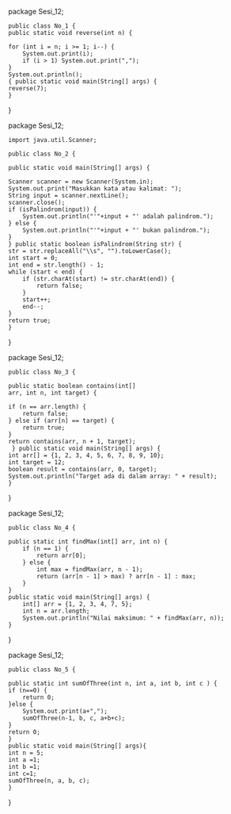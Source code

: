 package Sesi_12;

    public class No_1 {
    public static void reverse(int n) {

    for (int i = n; i >= 1; i--) {
        System.out.print(i);
        if (i > 1) System.out.print(",");
    }
    System.out.println();
    { public static void main(String[] args) {
    reverse(7);
    }
}


package Sesi_12;

    import java.util.Scanner;

    public class No_2 {
    
    public static void main(String[] args) {

    Scanner scanner = new Scanner(System.in);
    System.out.print("Masukkan kata atau kalimat: ");
    String input = scanner.nextLine();
    scanner.close();
    if (isPalindrom(input)) {
        System.out.println("'"+input + "' adalah palindrom.");
    } else {
        System.out.println("'"+input + "' bukan palindrom.");
    }
    } public static boolean isPalindrom(String str) {
    str = str.replaceAll("\\s", "").toLowerCase(); 
    int start = 0;
    int end = str.length() - 1;
    while (start < end) {
        if (str.charAt(start) != str.charAt(end)) {
            return false;
        }
        start++;
        end--;
    }
    return true;
    }
}


package Sesi_12; 

    public class No_3 {

    public static boolean contains(int[] 
    arr, int n, int target) {

    if (n == arr.length) {
        return false;
    } else if (arr[n] == target) {
        return true;
    }
    return contains(arr, n + 1, target);
     } public static void main(String[] args) {
    int arr[] = {1, 2, 3, 4, 5, 6, 7, 8, 9, 10};
    int target = 12;
    boolean result = contains(arr, 0, target);
    System.out.println("Target ada di dalam array: " + result);
    }
}


package Sesi_12;

    public class No_4 {

    public static int findMax(int[] arr, int n) {
        if (n == 1) {
            return arr[0];
        } else {
            int max = findMax(arr, n - 1);
            return (arr[n - 1] > max) ? arr[n - 1] : max;
        }
    }
    public static void main(String[] args) {
        int[] arr = {1, 2, 3, 4, 7, 5};
        int n = arr.length;
        System.out.println("Nilai maksimum: " + findMax(arr, n));
    }
}  

package Sesi_12;

    public class No_5 {

    public static int sumOfThree(int n, int a, int b, int c ) {
    if (n==0) {
        return 0;
    }else {
        System.out.print(a+",");
        sumOfThree(n-1, b, c, a+b+c);
    }
    return 0;
    }
    public static void main(String[] args){
    int n = 5;
    int a =1;
    int b =1;
    int c=1;
    sumOfThree(n, a, b, c);
    }
 }
